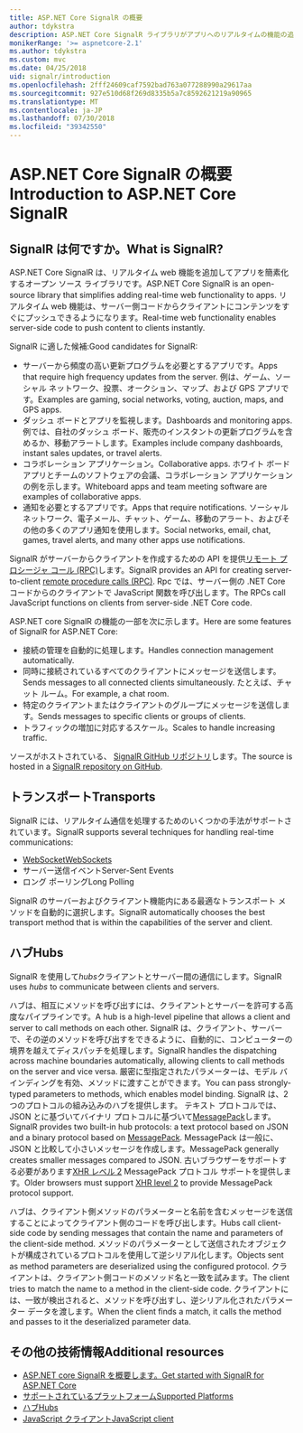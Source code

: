 ```yaml
---
title: ASP.NET Core SignalR の概要
author: tdykstra
description: ASP.NET Core SignalR ライブラリがアプリへのリアルタイムの機能の追加を簡略化する方法について説明します。
monikerRange: '>= aspnetcore-2.1'
ms.author: tdykstra
ms.custom: mvc
ms.date: 04/25/2018
uid: signalr/introduction
ms.openlocfilehash: 2fff24609caf7592bad763a077288990a29617aa
ms.sourcegitcommit: 927e510d68f269d8335b5a7c8592621219a90965
ms.translationtype: MT
ms.contentlocale: ja-JP
ms.lasthandoff: 07/30/2018
ms.locfileid: "39342550"
---
```

# <a name="introduction-to-aspnet-core-signalr"></a><span data-ttu-id="de8fc-103">ASP.NET Core SignalR の概要</span><span class="sxs-lookup"><span data-stu-id="de8fc-103">Introduction to ASP.NET Core SignalR</span></span>

## <a name="what-is-signalr"></a><span data-ttu-id="de8fc-104">SignalR は何ですか。</span><span class="sxs-lookup"><span data-stu-id="de8fc-104">What is SignalR?</span></span>

<span data-ttu-id="de8fc-105">ASP.NET Core SignalR は、リアルタイム web 機能を追加してアプリを簡素化するオープン ソース ライブラリです。</span><span class="sxs-lookup"><span data-stu-id="de8fc-105">ASP.NET Core SignalR is an open-source library that simplifies adding real-time web functionality to apps.</span></span> <span data-ttu-id="de8fc-106">リアルタイム web 機能は、サーバー側コードからクライアントにコンテンツをすぐにプッシュできるようになります。</span><span class="sxs-lookup"><span data-stu-id="de8fc-106">Real-time web functionality enables server-side code to push content to clients instantly.</span></span>

<span data-ttu-id="de8fc-107">SignalR に適した候補:</span><span class="sxs-lookup"><span data-stu-id="de8fc-107">Good candidates for SignalR:</span></span>

* <span data-ttu-id="de8fc-108">サーバーから頻度の高い更新プログラムを必要とするアプリです。</span><span class="sxs-lookup"><span data-stu-id="de8fc-108">Apps that require high frequency updates from the server.</span></span> <span data-ttu-id="de8fc-109">例は、ゲーム、ソーシャル ネットワーク、投票、オークション、マップ、および GPS アプリです。</span><span class="sxs-lookup"><span data-stu-id="de8fc-109">Examples are gaming, social networks, voting, auction, maps, and GPS apps.</span></span>
* <span data-ttu-id="de8fc-110">ダッシュ ボードとアプリを監視します。</span><span class="sxs-lookup"><span data-stu-id="de8fc-110">Dashboards and monitoring apps.</span></span> <span data-ttu-id="de8fc-111">例では、自社のダッシュ ボード、販売のインスタントの更新プログラムを含めるか、移動アラートします。</span><span class="sxs-lookup"><span data-stu-id="de8fc-111">Examples include company dashboards, instant sales updates, or travel alerts.</span></span>
* <span data-ttu-id="de8fc-112">コラボレーション アプリケーション。</span><span class="sxs-lookup"><span data-stu-id="de8fc-112">Collaborative apps.</span></span> <span data-ttu-id="de8fc-113">ホワイト ボード アプリとチームのソフトウェアの会議、コラボレーション アプリケーションの例を示します。</span><span class="sxs-lookup"><span data-stu-id="de8fc-113">Whiteboard apps and team meeting software are examples of collaborative apps.</span></span>
* <span data-ttu-id="de8fc-114">通知を必要とするアプリです。</span><span class="sxs-lookup"><span data-stu-id="de8fc-114">Apps that require notifications.</span></span> <span data-ttu-id="de8fc-115">ソーシャル ネットワーク、電子メール、チャット、ゲーム、移動のアラート、およびその他の多くのアプリ通知を使用します。</span><span class="sxs-lookup"><span data-stu-id="de8fc-115">Social networks, email, chat, games, travel alerts, and many other apps use notifications.</span></span>

<span data-ttu-id="de8fc-116">SignalR がサーバーからクライアントを作成するための API を提供[リモート プロシージャ コール (RPC)](https://wikipedia.org/wiki/Remote_procedure_call)します。</span><span class="sxs-lookup"><span data-stu-id="de8fc-116">SignalR provides an API for creating server-to-client [remote procedure calls (RPC)](https://wikipedia.org/wiki/Remote_procedure_call).</span></span> <span data-ttu-id="de8fc-117">Rpc では、サーバー側の .NET Core コードからのクライアントで JavaScript 関数を呼び出します。</span><span class="sxs-lookup"><span data-stu-id="de8fc-117">The RPCs call JavaScript functions on clients from server-side .NET Core code.</span></span>

<span data-ttu-id="de8fc-118">ASP.NET core SignalR の機能の一部を次に示します。</span><span class="sxs-lookup"><span data-stu-id="de8fc-118">Here are some features of SignalR for ASP.NET Core:</span></span>

* <span data-ttu-id="de8fc-119">接続の管理を自動的に処理します。</span><span class="sxs-lookup"><span data-stu-id="de8fc-119">Handles connection management automatically.</span></span>
* <span data-ttu-id="de8fc-120">同時に接続されているすべてのクライアントにメッセージを送信します。</span><span class="sxs-lookup"><span data-stu-id="de8fc-120">Sends messages to all connected clients simultaneously.</span></span> <span data-ttu-id="de8fc-121">たとえば、チャット ルーム。</span><span class="sxs-lookup"><span data-stu-id="de8fc-121">For example, a chat room.</span></span>
* <span data-ttu-id="de8fc-122">特定のクライアントまたはクライアントのグループにメッセージを送信します。</span><span class="sxs-lookup"><span data-stu-id="de8fc-122">Sends messages to specific clients or groups of clients.</span></span>
* <span data-ttu-id="de8fc-123">トラフィックの増加に対応するスケール。</span><span class="sxs-lookup"><span data-stu-id="de8fc-123">Scales to handle increasing traffic.</span></span>

<span data-ttu-id="de8fc-124">ソースがホストされている、 [SignalR GitHub リポジトリ](https://github.com/aspnet/signalr)します。</span><span class="sxs-lookup"><span data-stu-id="de8fc-124">The source is hosted in a [SignalR repository on GitHub](https://github.com/aspnet/signalr).</span></span>

## <a name="transports"></a><span data-ttu-id="de8fc-125">トランスポート</span><span class="sxs-lookup"><span data-stu-id="de8fc-125">Transports</span></span>

<span data-ttu-id="de8fc-126">SignalR には、リアルタイム通信を処理するためのいくつかの手法がサポートされています。</span><span class="sxs-lookup"><span data-stu-id="de8fc-126">SignalR supports several techniques for handling real-time communications:</span></span>

* [<span data-ttu-id="de8fc-127">WebSocket</span><span class="sxs-lookup"><span data-stu-id="de8fc-127">WebSockets</span></span>](https://tools.ietf.org/html/rfc7118)
* <span data-ttu-id="de8fc-128">サーバー送信イベント</span><span class="sxs-lookup"><span data-stu-id="de8fc-128">Server-Sent Events</span></span>
* <span data-ttu-id="de8fc-129">ロング ポーリング</span><span class="sxs-lookup"><span data-stu-id="de8fc-129">Long Polling</span></span>

<span data-ttu-id="de8fc-130">SignalR のサーバーおよびクライアント機能内にある最適なトランスポート メソッドを自動的に選択します。</span><span class="sxs-lookup"><span data-stu-id="de8fc-130">SignalR automatically chooses the best transport method that is within the capabilities of the server and client.</span></span>

## <a name="hubs"></a><span data-ttu-id="de8fc-131">ハブ</span><span class="sxs-lookup"><span data-stu-id="de8fc-131">Hubs</span></span>

<span data-ttu-id="de8fc-132">SignalR を使用して*hubs*クライアントとサーバー間の通信にします。</span><span class="sxs-lookup"><span data-stu-id="de8fc-132">SignalR uses *hubs* to communicate between clients and servers.</span></span>

<span data-ttu-id="de8fc-133">ハブは、相互にメソッドを呼び出すには、クライアントとサーバーを許可する高度なパイプラインです。</span><span class="sxs-lookup"><span data-stu-id="de8fc-133">A hub is a high-level pipeline that allows a client and server to call methods on each other.</span></span> <span data-ttu-id="de8fc-134">SignalR は、クライアント、サーバーで、その逆のメソッドを呼び出すをできるように、自動的に、コンピューターの境界を越えてディスパッチを処理します。</span><span class="sxs-lookup"><span data-stu-id="de8fc-134">SignalR handles the dispatching across machine boundaries automatically, allowing clients to call methods on the server and vice versa.</span></span> <span data-ttu-id="de8fc-135">厳密に型指定されたパラメーターは、モデル バインディングを有効、メソッドに渡すことができます。</span><span class="sxs-lookup"><span data-stu-id="de8fc-135">You can pass strongly-typed parameters to methods, which enables model binding.</span></span> <span data-ttu-id="de8fc-136">SignalR は、2 つのプロトコルの組み込みのハブを提供します。 テキスト プロトコルでは、JSON とに基づいてバイナリ プロトコルに基づいて[MessagePack](https://msgpack.org/)します。</span><span class="sxs-lookup"><span data-stu-id="de8fc-136">SignalR provides two built-in hub protocols: a text protocol based on JSON and a binary protocol based on [MessagePack](https://msgpack.org/).</span></span>  <span data-ttu-id="de8fc-137">MessagePack は一般に、JSON と比較して小さいメッセージを作成します。</span><span class="sxs-lookup"><span data-stu-id="de8fc-137">MessagePack generally creates smaller messages compared to JSON.</span></span> <span data-ttu-id="de8fc-138">古いブラウザーをサポートする必要があります[XHR レベル 2](https://caniuse.com/#feat=xhr2) MessagePack プロトコル サポートを提供します。</span><span class="sxs-lookup"><span data-stu-id="de8fc-138">Older browsers must support [XHR level 2](https://caniuse.com/#feat=xhr2) to provide MessagePack protocol support.</span></span>

<span data-ttu-id="de8fc-139">ハブは、クライアント側メソッドのパラメーターと名前を含むメッセージを送信することによってクライアント側のコードを呼び出します。</span><span class="sxs-lookup"><span data-stu-id="de8fc-139">Hubs call client-side code by sending messages that contain the name and parameters of the client-side method.</span></span> <span data-ttu-id="de8fc-140">メソッドのパラメーターとして送信されたオブジェクトが構成されているプロトコルを使用して逆シリアル化します。</span><span class="sxs-lookup"><span data-stu-id="de8fc-140">Objects sent as method parameters are deserialized using the configured protocol.</span></span> <span data-ttu-id="de8fc-141">クライアントは、クライアント側コードのメソッド名と一致を試みます。</span><span class="sxs-lookup"><span data-stu-id="de8fc-141">The client tries to match the name to a method in the client-side code.</span></span> <span data-ttu-id="de8fc-142">クライアントには、一致が検出されると、メソッドを呼び出すし、逆シリアル化されたパラメーター データを渡します。</span><span class="sxs-lookup"><span data-stu-id="de8fc-142">When the client finds a match, it calls the method and passes to it the deserialized parameter data.</span></span>

## <a name="additional-resources"></a><span data-ttu-id="de8fc-143">その他の技術情報</span><span class="sxs-lookup"><span data-stu-id="de8fc-143">Additional resources</span></span>

* [<span data-ttu-id="de8fc-144">ASP.NET core SignalR を概要します。</span><span class="sxs-lookup"><span data-stu-id="de8fc-144">Get started with SignalR for ASP.NET Core</span></span>](xref:tutorials/signalr)
* [<span data-ttu-id="de8fc-145">サポートされているプラットフォーム</span><span class="sxs-lookup"><span data-stu-id="de8fc-145">Supported Platforms</span></span>](xref:signalr/supported-platforms)
* [<span data-ttu-id="de8fc-146">ハブ</span><span class="sxs-lookup"><span data-stu-id="de8fc-146">Hubs</span></span>](xref:signalr/hubs)
* [<span data-ttu-id="de8fc-147">JavaScript クライアント</span><span class="sxs-lookup"><span data-stu-id="de8fc-147">JavaScript client</span></span>](xref:signalr/javascript-client)
